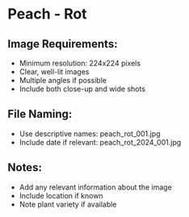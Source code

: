 # Peach - Rot

## Image Requirements:
- Minimum resolution: 224x224 pixels
- Clear, well-lit images
- Multiple angles if possible
- Include both close-up and wide shots

## File Naming:
- Use descriptive names: peach_rot_001.jpg
- Include date if relevant: peach_rot_2024_001.jpg

## Notes:
- Add any relevant information about the image
- Include location if known
- Note plant variety if available
